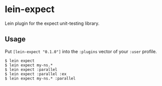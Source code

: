 # lein-expect

Lein plugin for the expect unit-testing library.

## Usage

Put `[lein-expect "0.1.0"]` into the `:plugins` vector of your `:user` profile.

    $ lein expect
    $ lein expect my-ns.*
    $ lein expect :parallel
    $ lein expect :parallel :ex
    $ lein expect my-ns.* :parallel
